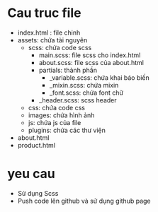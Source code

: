 # Cau truc file
- index.html : file chinh
- assets: chứa tài nguyên
  - scss: chứa code scss
    - main.scss: file scss cho index.html
    - about.scss: file scss của about.html
    - partials: thành phần
      - _variable.scss: chứa khai báo biến
      - _mixin.scss: chứa mixin
      - _font.scss: chứa font chữ
    - _header.scss: scss header
  - css: chứa code css
  - images: chứa hình ảnh
  - js: chứa js của file
  - plugins: chứa các thư viện 
- about.html
- product.html

# yeu cau
- Sử dụng Scss
- Push code lên github và sử dụng github page